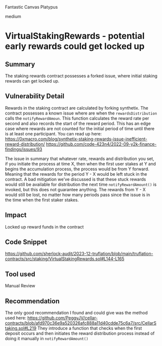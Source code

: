 Fantastic Canvas Platypus

medium

# VirtualStakingRewards - potential early rewards could get locked up

## Summary
The staking rewards contract possesses a forked issue, where initial staking rewards can get locked up.

## Vulnerability Detail
Rewards in the staking contract are calculated by forking synthetix. The contract possesses a known issue where are when the ``rewardsDistribution`` calls the ``notifyRewardAmoun``. This function calculates the reward rate per second and also records the start of the reward period. This has an edge case where rewards are not counted for the initial period of time until there is at least one participant.
You can read up here:
https://0xmacro.com/blog/synthetix-staking-rewards-issue-inefficient-reward-distribution/
https://github.com/code-423n4/2022-09-y2k-finance-findings/issues/93

The issue in summary that whatever rate, rewards and distribution you set, if you initiate the process at time X, then when the first user stakes at Y and begins the accumulation process, the process would be from Y forward. Meaning that the rewards for the period Y - X would be left stuck in the contract. A bad mitigation we've discussed is that these stuck rewards would still be available for distribution the next time ``notifyRewardAmount()`` is invoked, but this does not guarantee anything. The rewards from Y - X would still be lost, no matter how many periods pass since the issue is in the time when the first staker stakes.

## Impact
Locked up reward funds in the contract

## Code Snippet
https://github.com/sherlock-audit/2023-12-truflation/blob/main/truflation-contracts/src/staking/VirtualStakingRewards.sol#L144-L165

## Tool used

Manual Review

## Recommendation
The only good recommendation I found and could give was the method used here:
https://github.com/PeggyJV/cellar-contracts/blob/afd970c36e9a520326afc888a11d40cdde75c6a7/src/CellarStaking.sol#L219
They introduce a function that checks when the first deposit occurs and then initiates the reward distribution process instead of doing it manually in ``notifyRewardAmount()``
